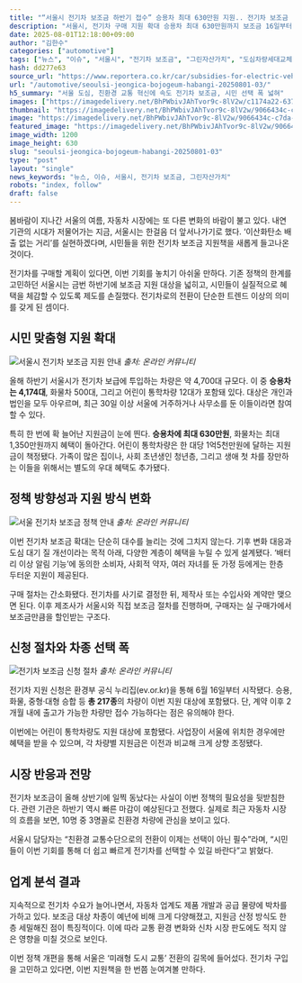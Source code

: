 ```yaml
---
title: "“서울시 전기차 보조금 하반기 접수” 승용차 최대 630만원 지원.. 전기차 보조금 217종 차량"
description: "서울시, 전기차 구매 지원 확대 승용차 최대 630만원까지 보조금 16일부터 온라인 접수 시작 ..."
date: 2025-08-01T12:18:00+09:00
author: "김한수"
categories: ["automotive"]
tags: ["뉴스", "이슈", "서울시", "전기차 보조금", "그린자산가치", "도심차량세대교체"]
hash: dd277e63
source_url: "https://www.reportera.co.kr/car/subsidies-for-electric-vehicles/"
url: "/automotive/seoulsi-jeongica-bojogeum-habangi-20250801-03/"
h5_summary: "서울 도심, 친환경 교통 혁신에 속도 전기차 보조금, 시민 선택 폭 넓혀"
images: ["https://imagedelivery.net/BhPWbivJAhTvor9c-8lV2w/c1174a22-6374-4f0e-cfea-d58cea133400/public", "https://imagedelivery.net/BhPWbivJAhTvor9c-8lV2w/49b6f8d8-e47d-46fc-da9e-19853eab3600/public", "https://imagedelivery.net/BhPWbivJAhTvor9c-8lV2w/9066434c-c7da-441e-c964-f97a487a1800/public", "https://imagedelivery.net/BhPWbivJAhTvor9c-8lV2w/a6413022-d71e-49ee-3fc8-540c28ff3500/public"]
thumbnail: "https://imagedelivery.net/BhPWbivJAhTvor9c-8lV2w/9066434c-c7da-441e-c964-f97a487a1800/public"
image: "https://imagedelivery.net/BhPWbivJAhTvor9c-8lV2w/9066434c-c7da-441e-c964-f97a487a1800/public"
featured_image: "https://imagedelivery.net/BhPWbivJAhTvor9c-8lV2w/9066434c-c7da-441e-c964-f97a487a1800/public"
image_width: 1200
image_height: 630
slug: "seoulsi-jeongica-bojogeum-habangi-20250801-03"
type: "post"
layout: "single"
news_keywords: "뉴스, 이슈, 서울시, 전기차 보조금, 그린자산가치"
robots: "index, follow"
draft: false
---
```


봄바람이 지나간 서울의 여름, 자동차 시장에는 또 다른 변화의 바람이 불고 있다. 내연기관의 시대가 저물어가는 지금, 서울시는 한걸음 더 앞서나가기로 했다. ‘이산화탄소 배출 없는 거리’를 실현하겠다며, 시민들을 위한 전기차 보조금 지원책을 새롭게 들고나온 것이다.

전기차를 구매할 계획이 있다면, 이번 기회를 놓치기 아쉬울 만하다. 기존 정책의 한계를 고민하던 서울시는 금번 하반기에 보조금 지원 대상을 넓히고, 시민들이 실질적으로 혜택을 체감할 수 있도록 제도를 손질했다. 전기차로의 전환이 단순한 트렌드 이상의 의미를 갖게 된 셈이다.

## 시민 맞춤형 지원 확대

![서울시 전기차 보조금 지원 안내](https://imagedelivery.net/BhPWbivJAhTvor9c-8lV2w/49b6f8d8-e47d-46fc-da9e-19853eab3600/public)
*출처: 온라인 커뮤니티*


올해 하반기 서울시가 전기차 보급에 투입하는 차량은 약 4,700대 규모다. 이 중 **승용차는 4,174대**, 화물차 500대, 그리고 어린이 통학차량 12대가 포함돼 있다. 대상은 개인과 법인을 모두 아우르며, 최근 30일 이상 서울에 거주하거나 사무소를 둔 이들이라면 참여할 수 있다.

특히 한 번에 확 늘어난 지원금이 눈에 띈다. **승용차에 최대 630만원**, 화물차는 최대 1,350만원까지 혜택이 돌아간다. 어린이 통학차량은 한 대당 1억5천만원에 달하는 지원금이 책정됐다. 가족이 많은 집이나, 사회 초년생인 청년층, 그리고 생애 첫 차를 장만하는 이들을 위해서는 별도의 우대 혜택도 추가됐다.

## 정책 방향성과 지원 방식 변화

![서울 전기차 보조금 정책 안내](https://imagedelivery.net/BhPWbivJAhTvor9c-8lV2w/c1174a22-6374-4f0e-cfea-d58cea133400/public)
*출처: 온라인 커뮤니티*


이번 전기차 보조금 확대는 단순히 대수를 늘리는 것에 그치지 않는다. 기후 변화 대응과 도심 대기 질 개선이라는 목적 아래, 다양한 계층이 혜택을 누릴 수 있게 설계됐다. ‘배터리 이상 알림 기능’에 동의한 소비자, 사회적 약자, 여러 자녀를 둔 가정 등에게는 한층 두터운 지원이 제공된다.

구매 절차는 간소화됐다. 전기차를 사기로 결정한 뒤, 제작사 또는 수입사와 계약만 맺으면 된다. 이후 제조사가 서울시와 직접 보조금 절차를 진행하며, 구매자는 실 구매가에서 보조금만큼을 할인받는 구조다.

## 신청 절차와 차종 선택 폭

![전기차 보조금 신청 절차](https://imagedelivery.net/BhPWbivJAhTvor9c-8lV2w/a6413022-d71e-49ee-3fc8-540c28ff3500/public)
*출처: 온라인 커뮤니티*


전기차 지원 신청은 환경부 공식 누리집(ev.or.kr)을 통해 6월 16일부터 시작됐다. 승용, 화물, 중형·대형 승합 등 **총 217종**의 차량이 이번 지원 대상에 포함됐다. 단, 계약 이후 2개월 내에 출고가 가능한 차량만 접수 가능하다는 점은 유의해야 한다.

이번에는 어린이 통학차량도 지원 대상에 포함됐다. 사업장이 서울에 위치한 경우에만 혜택을 받을 수 있으며, 각 차량별 지원금은 이전과 비교해 크게 상향 조정됐다.

## 시장 반응과 전망

전기차 보조금이 올해 상반기에 일찍 동났다는 사실이 이번 정책의 필요성을 뒷받침한다. 관련 기관은 하반기 역시 빠른 마감이 예상된다고 전했다. 실제로 최근 자동차 시장의 흐름을 보면, 10명 중 3명꼴로 친환경 차량에 관심을 보이고 있다.

서울시 담당자는 “친환경 교통수단으로의 전환이 이제는 선택이 아닌 필수”라며, “시민들이 이번 기회를 통해 더 쉽고 빠르게 전기차를 선택할 수 있길 바란다”고 밝혔다.

## 업계 분석 결과

지속적으로 전기차 수요가 늘어나면서, 자동차 업계도 제품 개발과 공급 물량에 박차를 가하고 있다. 보조금 대상 차종이 예년에 비해 크게 다양해졌고, 지원금 산정 방식도 한층 세밀해진 점이 특징적이다. 이에 따라 교통 환경 변화와 신차 시장 판도에도 적지 않은 영향을 미칠 것으로 보인다.

이번 정책 개편을 통해 서울은 ‘미래형 도시 교통’ 전환의 길목에 들어섰다. 전기차 구입을 고민하고 있다면, 이번 지원책을 한 번쯤 눈여겨볼 만하다.
